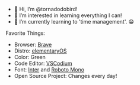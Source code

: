 - 👋 Hi, I’m @tornadodobird!
- 👀 I’m interested in learning everything I can!
- 🌱 I’m currently learning to 'time management'. 😁

Favorite Things:

- Browser: [Brave](https:brave.com)
- Distro: [elementaryOS](https://elementary.io)
- Color: Green
- Code Editor: [VSCodium](https://vscodium.com)
- Font: [Inter](https://rsms.me/inter) and [Roboto Mono](https://fonts.google.com/specimen/Roboto+Mono)
- Open Source Project: Changes every day!
